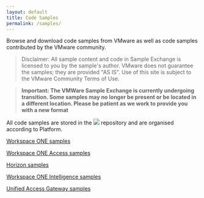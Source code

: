 ```yaml
---
layout: default
title: Code Samples
permalink: /samples/
---
```


Browse and download code samples from VMware as well as code samples contributed by the VMware community.

> Disclaimer: All sample content and code in Sample Exchange is licensed to you by the sample's author. VMware does not guarantee the samples; they are provided "AS IS". Use of this site is subject to the VMware Community Terms of Use.

> **Important: The VMWare Sample Exchange is currently undergoing transition. Some samples may no longer be present or be located in a different location. Please be patient as we work to provide you with a new format**

All code samples are stored in the ![](https://github.com/euc-oss/euc-samples) repository and are organised according to Platform.

[Workspace ONE samples](https://github.com/euc-oss/euc-samples/tree/main/UEM-Samples)

[Workspace ONE Access samples](https://github.com/euc-oss/euc-samples/tree/main/Access-Samples)

[Horizon samples](https://github.com/euc-oss/euc-samples/tree/main/Horizon-Samples)

[Workspace ONE Intelligence samples](https://github.com/euc-oss/euc-samples/tree/main/Intelligence-Samples)

[Unified Access Gateway samples](https://github.com/euc-oss/euc-samples/tree/main/UAG-Samples)

